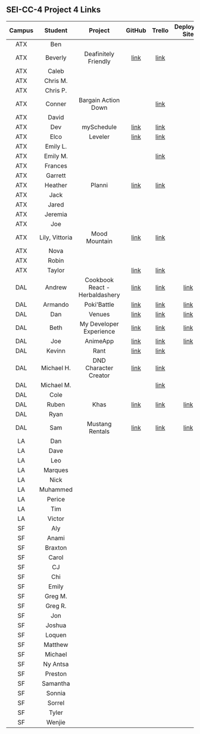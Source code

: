 ## SEI-CC-4 Project 4 Links

| Campus | Student | Project | GitHub | Trello | Deployed Site |
|:----:|:---:|:---:|:---:|:---:|:---:|
| ATX | Ben |  |  |  |  |
| ATX | Beverly | Deafinitely Friendly | [link](https://github.com/beverlyosoria/deafinitely-friendly) | [link](https://trello.com/b/be5LAg1u/deafinitely-friendly) |  |
| ATX | Caleb |  |  |  |  |
| ATX | Chris M. |  |  |  |  |
| ATX | Chris P. |  |  |  |  |
| ATX | Conner | Bargain Action Down |  | [link](https://trello.com/b/QF0ggHbG/bargain-action-down) |  |
| ATX | David |  |  |  |  |
| ATX | Dev | mySchedule | [link](https://github.com/Dev-94/mySchedule) | [link](https://trello.com/b/XU623uZo/myschedule) |  |
| ATX | Elco | Leveler | [link](https://github.com/eag58914/leveler-app) | [link](https://trello.com/b/UyY44mPq/leveler) |  |
| ATX | Emily L. |  |  |  |  |
| ATX | Emily M. |  |  | [link](https://trello.com/b/rPAKVynp/unit-4-project) |  |
| ATX | Frances |  |  |  |  |
| ATX | Garrett |  |  |  |  |
| ATX | Heather | Planni | [link](https://github.com/MetaHeather/planni) | [link](https://trello.com/b/sv52IfVC/project-4) |  |
| ATX | Jack |  |  |  |  |
| ATX | Jared |  |  |  |  |
| ATX | Jeremia |  |  |  |  |
| ATX | Joe |  |  |  |  |
| ATX | Lily, Vittoria | Mood Mountain | [link](https://github.com/lilymbest/MoodMountain) | [link](https://trello.com/b/MtRJppKw/moodtracker) |  |
| ATX | Nova |  |  |  |  |
| ATX | Robin |  |  |  |  |
| ATX | Taylor |  | [link](https://github.com/tlacerte/Restaurant-Website) | [link](https://trello.com/b/IT5wCv90/project-4) |  |
| DAL | Andrew | Cookbook React - Herbaldashery | [link](https://trello.com/b/JRagqZE3/p4-cookbook-react)| [link](https://github.com/atheismann/herbaldashery-cookbook)| [link](https://herbaldashery-cookbook.herokuapp.com/)|
| DAL | Armando | Poki'Battle |[link](https://github.com/Drag49487Jr/Poki-Battle)|[link](https://trello.com/b/nbFwi2ll/project-4mern-stack)|[link](https://pokibattle.herokuapp.com/)|
| DAL | Dan | Venues |[link](https://github.com/dc3430/Venues)|[link](https://trello.com/b/foPvTfB7/venues)| [link](https://venues29.herokuapp.com/)|
| DAL | Beth | My Developer Experience | [link](https://github.com/bethsmith0623/MyDeveloperExperience)| [link](https://trello.com/b/OLuLa5rg/my-developer-experience) | [link](http://my-developer-experience.herokuapp.com/)|
| DAL | Joe | AnimeApp |[link](https://github.com/Jhunted/my-project-4.git)|[link](https://trello.com/b/C1wgVQz9/animapp)| [link](https://react-animapp.herokuapp.com/)|
| DAL | Kevinn | Rant |[link](https://github.com/kevinnarbas/rant-react) |[link](https://trello.com/b/kc8TpBdV/rant)|  |
| DAL | Michael H. | DND Character Creator | [link](https://github.com/mhinte91/dnd-char-creator)| [link](https://trello.com/b/9Rt7Q04S/dd-character-creator)|  |
| DAL | Michael M. |  |  |[link](https://trello.com/b/wuNMyZfi/project-4)|  |
| DAL | Cole |  |  |  |  |
| DAL | Ruben |Khas |[link](https://github.com/rcaceres1/khas)|[link](https://trello.com/b/FXHeJjML/khas)|[link](https://khas-app.herokuapp.com/)|
| DAL | Ryan |  |  |  |  |
| DAL | Sam | Mustang Rentals | [link](https://github.com/samiduara/Mustangs-Rentals)|[link](https://trello.com/b/QhedZESk/mustang-rentals)| [link](https://mustang-rentals.herokuapp.com/)|
| LA | Dan |  |  |  |  |
| LA | Dave |  |  |  |  |
| LA | Leo |  |  |  |  |
| LA | Marques |  |  |  |  |
| LA | Nick |  |  |  |  |
| LA | Muhammed |  |  |  |  |
| LA | Perice |  |  |  |  |
| LA | Tim |  |  |  |  |
| LA | Victor |  |  |  |  |
| SF | Aly |  |  |  |  |
| SF | Anami |  |  |  |  |
| SF | Braxton |  |  |  |  |
| SF | Carol |  |  |  |  |
| SF | CJ |  |  |  |  |
| SF | Chi |  |  |  |  |
| SF | Emily |  |  |  |  |
| SF | Greg M. |  |  |  |  |
| SF | Greg R. |  |  |  |  |
| SF | Jon |  |  |  |  |
| SF | Joshua |  |  |  |  |
| SF | Loquen |  |  |  |  |
| SF | Matthew |  |  |  |  |
| SF | Michael |  |  |  |  |
| SF | Ny Antsa |  |  |  |  |
| SF | Preston |  |  |  |  |
| SF | Samantha |  |  |  |  |
| SF | Sonnia |  |  |  |  |
| SF | Sorrel |  |  |  |  |
| SF | Tyler |  |  |  |  |
| SF | Wenjie |  |  |  |  |
